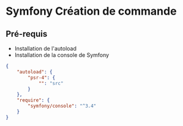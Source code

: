 # Symfony Création de commande

## Pré-requis

 - Installation de l'autoload 
- Installation de la console de Symfony

```json
{
    "autoload": {
        "psr-4": {
            "": "src"
        }
    },
    "require": {
        "symfony/console": "^3.4"
    }
}
```